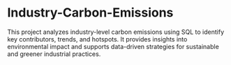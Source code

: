 # Industry-Carbon-Emissions
This project analyzes industry-level carbon emissions using SQL to identify key contributors, trends, and hotspots. It provides insights into environmental impact and supports data-driven strategies for sustainable and greener industrial practices.
